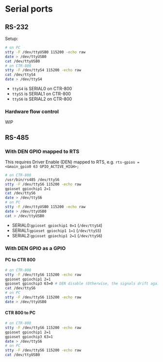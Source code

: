 # Serial ports

## RS-232

Setup:

```sh
# on PC
stty -F /dev/ttyUSB0 115200 -echo raw
date > /dev/ttyUSB0
cat /dev/ttyUSB0
# on CTR-800
stty -F /dev/ttyS4 115200 -echo raw
cat /dev/ttyS4
date > /dev/ttyS4
```

- `ttyS4` is SERIAL0 on CTR-800
- `ttyS5` is SERIAL1 on CTR-800
- `ttyS6` is SERIAL2 on CTR-800

### Hardware flow control

WIP

## RS-485

### With DEN GPIO mapped to RTS

This requires Driver Enable (DEN) mapped to RTS, e.g. `rts-gpios = <&main_gpio0 63 GPIO_ACTIVE_HIGH>;`

```bash
# on CTR-800
/usr/bin/rs485 /dev/ttyS6
stty -F /dev/ttyS6 115200 -echo raw
gpioset gpiochip1 2=1
cat /dev/ttyS6
date > /dev/ttyS6
# on PC
stty -F /dev/ttyUSB0 115200 -echo raw
date > /dev/ttyUSB0
cat > /dev/ttyUSB0
```

- SERIAL0:`gpioset gpiochip1 0=1` (`/dev/ttyS4`)
- SERIAL1:`gpioset gpiochip1 1=1` (`/dev/ttyS5`)
- SERIAL2:`gpioset gpiochip1 2=1` (`/dev/ttyS6`)

### With DEN GPIO as a GPIO

#### PC to CTR 800

```bash
# on CTR-800
stty -F /dev/ttyS6 115200 -echo raw
gpioset gpiochip1 2=1
gpioset gpiochip3 63=0 # DEN disable (Otherwise, the signals drift against each other)
cat /dev/ttyS6
# on PC
stty -F /dev/ttyS6 115200 -echo raw
date > /dev/ttyUSB0
```

#### CTR 800 to PC

```bash
# on CTR-800
stty -F /dev/ttyS6 115200 -echo raw
gpioset gpiochip1 2=1
gpioset gpiochip3 63=1
date > /dev/ttyS6
# on PC
stty -F /dev/ttyS6 115200 -echo raw
cat /dev/ttyUSB0
```
